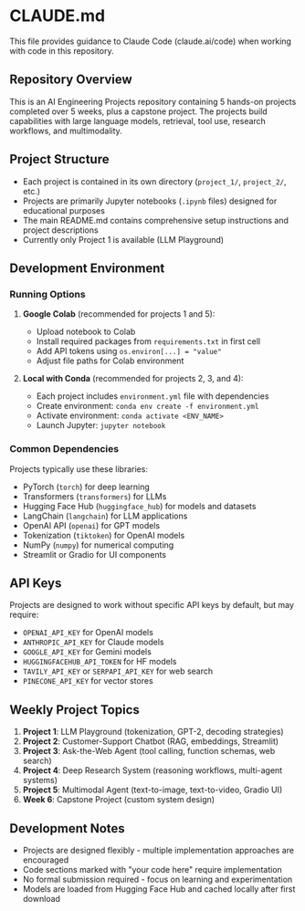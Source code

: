 # CLAUDE.md

This file provides guidance to Claude Code (claude.ai/code) when working with code in this repository.

## Repository Overview

This is an AI Engineering Projects repository containing 5 hands-on projects completed over 5 weeks, plus a capstone project. The projects build capabilities with large language models, retrieval, tool use, research workflows, and multimodality.

## Project Structure

- Each project is contained in its own directory (`project_1/`, `project_2/`, etc.)
- Projects are primarily Jupyter notebooks (`.ipynb` files) designed for educational purposes
- The main README.md contains comprehensive setup instructions and project descriptions
- Currently only Project 1 is available (LLM Playground)

## Development Environment

### Running Options
1. **Google Colab** (recommended for projects 1 and 5):
   - Upload notebook to Colab
   - Install required packages from `requirements.txt` in first cell
   - Add API tokens using `os.environ[...] = "value"`
   - Adjust file paths for Colab environment

2. **Local with Conda** (recommended for projects 2, 3, and 4):
   - Each project includes `environment.yml` file with dependencies
   - Create environment: `conda env create -f environment.yml`
   - Activate environment: `conda activate <ENV_NAME>`
   - Launch Jupyter: `jupyter notebook`

### Common Dependencies
Projects typically use these libraries:
- PyTorch (`torch`) for deep learning
- Transformers (`transformers`) for LLMs
- Hugging Face Hub (`huggingface_hub`) for models and datasets
- LangChain (`langchain`) for LLM applications
- OpenAI API (`openai`) for GPT models
- Tokenization (`tiktoken`) for OpenAI models
- NumPy (`numpy`) for numerical computing
- Streamlit or Gradio for UI components

## API Keys
Projects are designed to work without specific API keys by default, but may require:
- `OPENAI_API_KEY` for OpenAI models
- `ANTHROPIC_API_KEY` for Claude models
- `GOOGLE_API_KEY` for Gemini models
- `HUGGINGFACEHUB_API_TOKEN` for HF models
- `TAVILY_API_KEY` or `SERPAPI_API_KEY` for web search
- `PINECONE_API_KEY` for vector stores

## Weekly Project Topics
1. **Project 1**: LLM Playground (tokenization, GPT-2, decoding strategies)
2. **Project 2**: Customer-Support Chatbot (RAG, embeddings, Streamlit)
3. **Project 3**: Ask-the-Web Agent (tool calling, function schemas, web search)
4. **Project 4**: Deep Research System (reasoning workflows, multi-agent systems)
5. **Project 5**: Multimodal Agent (text-to-image, text-to-video, Gradio UI)
6. **Week 6**: Capstone Project (custom system design)

## Development Notes
- Projects are designed flexibly - multiple implementation approaches are encouraged
- Code sections marked with "your code here" require implementation
- No formal submission required - focus on learning and experimentation
- Models are loaded from Hugging Face Hub and cached locally after first download